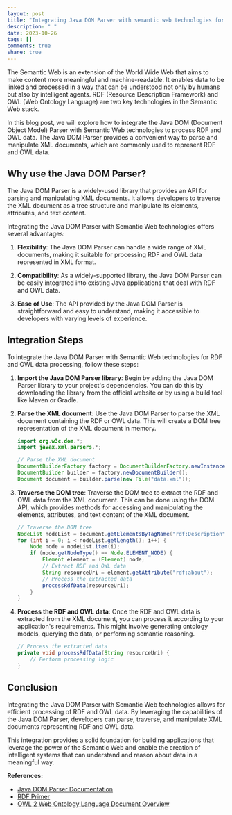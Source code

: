 ```yaml
---
layout: post
title: "Integrating Java DOM Parser with semantic web technologies for RDF and OWL data processing"
description: " "
date: 2023-10-26
tags: []
comments: true
share: true
---
```


The Semantic Web is an extension of the World Wide Web that aims to make content more meaningful and machine-readable. It enables data to be linked and processed in a way that can be understood not only by humans but also by intelligent agents. RDF (Resource Description Framework) and OWL (Web Ontology Language) are two key technologies in the Semantic Web stack.

In this blog post, we will explore how to integrate the Java DOM (Document Object Model) Parser with Semantic Web technologies to process RDF and OWL data. The Java DOM Parser provides a convenient way to parse and manipulate XML documents, which are commonly used to represent RDF and OWL data.

## Why use the Java DOM Parser?

The Java DOM Parser is a widely-used library that provides an API for parsing and manipulating XML documents. It allows developers to traverse the XML document as a tree structure and manipulate its elements, attributes, and text content.

Integrating the Java DOM Parser with Semantic Web technologies offers several advantages:

1. **Flexibility**: The Java DOM Parser can handle a wide range of XML documents, making it suitable for processing RDF and OWL data represented in XML format.

2. **Compatibility**: As a widely-supported library, the Java DOM Parser can be easily integrated into existing Java applications that deal with RDF and OWL data.

3. **Ease of Use**: The API provided by the Java DOM Parser is straightforward and easy to understand, making it accessible to developers with varying levels of experience.

## Integration Steps

To integrate the Java DOM Parser with Semantic Web technologies for RDF and OWL data processing, follow these steps:

1. **Import the Java DOM Parser library**: Begin by adding the Java DOM Parser library to your project's dependencies. You can do this by downloading the library from the official website or by using a build tool like Maven or Gradle.

2. **Parse the XML document**: Use the Java DOM Parser to parse the XML document containing the RDF or OWL data. This will create a DOM tree representation of the XML document in memory.

    ```java
    import org.w3c.dom.*;
    import javax.xml.parsers.*;

    // Parse the XML document
    DocumentBuilderFactory factory = DocumentBuilderFactory.newInstance();
    DocumentBuilder builder = factory.newDocumentBuilder();
    Document document = builder.parse(new File("data.xml"));
    ```

3. **Traverse the DOM tree**: Traverse the DOM tree to extract the RDF and OWL data from the XML document. This can be done using the DOM API, which provides methods for accessing and manipulating the elements, attributes, and text content of the XML document.

    ```java
    // Traverse the DOM tree
    NodeList nodeList = document.getElementsByTagName("rdf:Description");
    for (int i = 0; i < nodeList.getLength(); i++) {
        Node node = nodeList.item(i);
        if (node.getNodeType() == Node.ELEMENT_NODE) {
            Element element = (Element) node;
            // Extract RDF and OWL data
            String resourceUri = element.getAttribute("rdf:about");
            // Process the extracted data
            processRdfData(resourceUri);
        }
    }
    ```

4. **Process the RDF and OWL data**: Once the RDF and OWL data is extracted from the XML document, you can process it according to your application's requirements. This might involve generating ontology models, querying the data, or performing semantic reasoning.

    ```java
    // Process the extracted data
    private void processRdfData(String resourceUri) {
        // Perform processing logic
    }
    ```

## Conclusion

Integrating the Java DOM Parser with Semantic Web technologies allows for efficient processing of RDF and OWL data. By leveraging the capabilities of the Java DOM Parser, developers can parse, traverse, and manipulate XML documents representing RDF and OWL data.

This integration provides a solid foundation for building applications that leverage the power of the Semantic Web and enable the creation of intelligent systems that can understand and reason about data in a meaningful way.

**References:**

- [Java DOM Parser Documentation](https://docs.oracle.com/javase/8/docs/api/org/w3c/dom/package-summary.html)
- [RDF Primer](https://www.w3.org/TR/rdf11-primer/)
- [OWL 2 Web Ontology Language Document Overview](https://www.w3.org/TR/owl2-overview/)